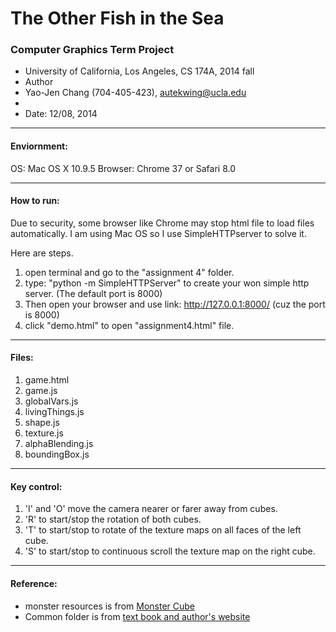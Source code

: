 The Other Fish in the Sea
=====================================================
### Computer Graphics Term Project
* University of California, Los Angeles, CS 174A, 2014 fall
* Author
 * Yao-Jen Chang (704-405-423), autekwing@ucla.edu
 *
* Date: 12/08, 2014

---------------------------------------
#### Enviornment:
OS: Mac OS X 10.9.5
Browser: Chrome 37 or Safari 8.0

---------------------------------------
#### How to run:
Due to security, some browser like Chrome may stop html file to load files automatically.
I am using Mac OS so I use SimpleHTTPserver to solve it.

Here are steps.
1. open terminal and go to the "assignment 4"  folder.
2. type: "python -m SimpleHTTPServer" to create your won simple http server. (The default port is 8000)
3. Then open your browser and use link: http://127.0.0.1:8000/ (cuz the port is 8000)
4. click "demo.html" to open "assignment4.html" file.

---------------------------------------
#### Files:
1. game.html
2. game.js
3. globalVars.js
4. livingThings.js
5. shape.js
6. texture.js
7. alphaBlending.js
8. boundingBox.js

---------------------------------------
#### Key control:
1. 'I' and 'O' move the camera nearer or farer away from cubes.
2. 'R' to start/stop the rotation of both cubes.
3. 'T' to start/stop to rotate of the texture maps on all faces of the left cube.
4. 'S' to start/stop to continuous scroll the texture map on the right cube.

---------------------------------------
#### Reference:
* monster resources is from [Monster Cube](https://www.behance.net/gallery/4531779/Monster-Cube)
* Common folder is from [text book and author's website](http://www.cs.unm.edu/~angel/WebGL/7E/)
